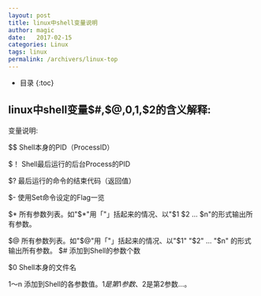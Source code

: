 ```yaml
---
layout: post
title: linux中shell变量说明
author: magic
date:   2017-02-15
categories: Linux
tags: linux
permalink: /archivers/linux-top
---
```

* 目录
{:toc}

## linux中shell变量$#,$@,$0,$1,$2的含义解释: 
变量说明: 

$$
Shell本身的PID（ProcessID）

$！
Shell最后运行的后台Process的PID 

$?
最后运行的命令的结束代码（返回值） 

$-
使用Set命令设定的Flag一览

$*
所有参数列表。如"$*"用「"」括起来的情况、以"$1 $2 … $n"的形式输出所有参数。

$@ 
所有参数列表。如"$@"用「"」括起来的情况、以"$1" "$2" … "$n" 的形式输出所有参数。 
$# 
添加到Shell的参数个数 

$0 
Shell本身的文件名

$1～$n 
添加到Shell的各参数值。$1是第1参数、$2是第2参数…。